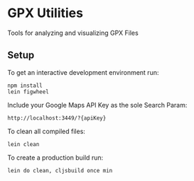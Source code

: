 # GPX Utilities

Tools for analyzing and visualizing GPX Files

## Setup

To get an interactive development environment run:

    npm install
    lein figwheel

Include your Google Maps API Key as the sole Search Param:

    http://localhost:3449/?{apiKey}

To clean all compiled files:

    lein clean

To create a production build run:

    lein do clean, cljsbuild once min